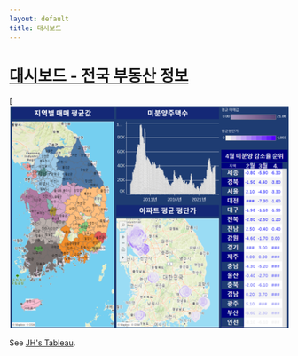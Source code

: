 ```yaml
---
layout: default
title: 대시보드
---
```


#                           [대시보드 - 전국 부동산 정보](https://public.tableau.com/app/profile/jeonghun.lee7492/viz/__17187283242660/1?publish=yes)

[![대쉬보드](https://github.com/Timeleeh/skkufinal.github.io/blob/main/dash2.png?raw=true)


See [JH's Tableau](https://public.tableau.com/app/profile/jeonghun.lee7492/viz/__17187283242660/1?publish=yes).
